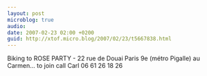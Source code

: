 ```yaml
---
layout: post
microblog: true
audio: 
date: 2007-02-23 02:00 +0200
guid: http://xtof.micro.blog/2007/02/23/t5667838.html
---
```

Biking to ROSE PARTY - 22 rue de Douai Paris 9e (métro Pigalle) au Carmen... to join call Carl 06 61 26 18 26
